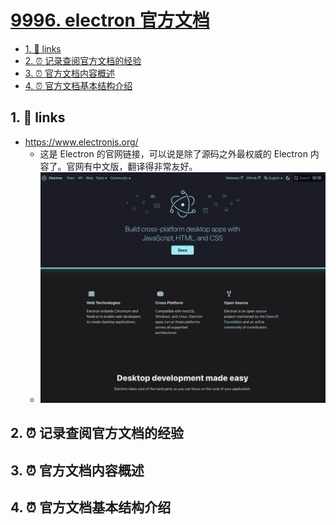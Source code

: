 # [9996. electron 官方文档](https://github.com/Tdahuyou/electron/tree/main/9996.%20electron%20%E5%AE%98%E6%96%B9%E6%96%87%E6%A1%A3)

<!-- region:toc -->
- [1. 🔗 links](#1--links)
- [2. ⏰ 记录查阅官方文档的经验](#2--记录查阅官方文档的经验)
- [3. ⏰ 官方文档内容概述](#3--官方文档内容概述)
- [4. ⏰ 官方文档基本结构介绍](#4--官方文档基本结构介绍)
<!-- endregion:toc -->

## 1. 🔗 links

- https://www.electronjs.org/
  - 这是 Electron 的官网链接，可以说是除了源码之外最权威的 Electron 内容了。官网有中文版，翻译得非常友好。
  - ![](md-imgs/2024-10-05-19-22-00.png)

## 2. ⏰ 记录查阅官方文档的经验
## 3. ⏰ 官方文档内容概述
## 4. ⏰ 官方文档基本结构介绍



